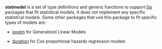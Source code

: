__statmodel__ is a set of type definitions and generic functions to
support [Go](http://golang.org) packages that fit statistical models.
It does not implement any specific statistical models.  Some other
packages that use this package to fit specific types of models are:

* [goglm](http://github.com/kshedden/goglm) for Generalized Linear
Models

* [duration](http://github.com/kshedden/duration) for Cox proportional
  hazards regression models
